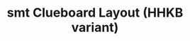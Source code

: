 ---
layout: layouts/keymapdb_entry.njk
OS: []
keymapAuthor: smt
firmware: QMK
hasHomeRowMods: False
hasLetterOnThumb: False
keymapImage: http://i.imgur.com/Ll5gGte.png
keyCount: 66
keyboard: Clueboard 66%
baseLayouts: ["QWERTY"]
languages: ['English']
layerCount: 5
title: "smt Clueboard Layout (HHKB variant)"
isSplit: False
stagger: row
summary: 
keymapUrl: https://github.com/smt/qmk_firmware/tree/master/keyboards/clueboard/66/keymaps/smt
writeup: https://github.com/smt/qmk_firmware/tree/master/keyboards/clueboard/66/keymaps/smt/readme.md
---